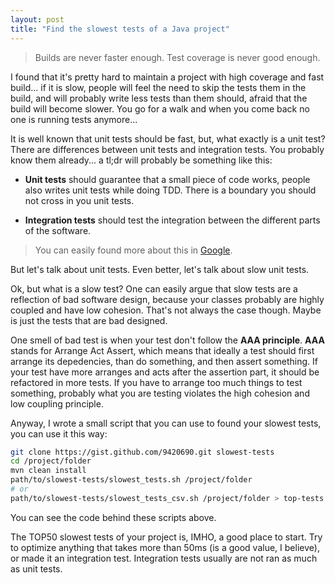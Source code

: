 ```yaml
---
layout: post
title: "Find the slowest tests of a Java project"
---
```


> Builds are never faster enough. Test coverage is never good enough.

I found that it's pretty hard to maintain a project with high coverage and
fast build... if it is slow, people will feel the need to skip the tests
them in the build, and will probably write less tests than them should, afraid
that the build will become slower. You go for a walk and when you come back
no one is running tests anymore...

It is well known that unit tests should be fast, but, what exactly is a unit
test? There are differences between unit tests and integration tests.
You probably know them already... a tl;dr will probably be something like this:

- **Unit tests** should guarantee that a small piece of code works, people
also writes unit tests while doing TDD. There is a boundary you should not
cross in you unit tests.

- **Integration tests** should test the integration between the different parts
of the software.

> You can easily found more about this in [Google][unit-vs-integration].

But let's talk about unit tests. Even better, let's talk about slow unit tests.

Ok, but what is a slow test? One can easily argue that
slow tests are a reflection of bad software design, because your classes
probably are highly coupled and have low cohesion. That's not always
the case though. Maybe is just the tests that are bad designed.

One smell of bad test is when your test don't follow the **AAA principle**.
**AAA** stands for Arrange Act Assert, which means that ideally a test should
first arrange its depedencies, than do something, and then assert something.
If your test have more arranges and acts after the assertion part, it should be
refactored in more tests. If you have to arrange too much things to test
something, probably what you are testing violates the high cohesion and
low coupling principle.

Anyway, I wrote a small script that you can use to found your slowest tests,
you can use it this way:

```bash
git clone https://gist.github.com/9420690.git slowest-tests
cd /project/folder
mvn clean install
path/to/slowest-tests/slowest_tests.sh /project/folder
# or
path/to/slowest-tests/slowest_tests_csv.sh /project/folder > top-tests.csv
```

You can see the code behind these scripts above.
<script src="https://gist.github.com/caarlos0/9420690.js"></script>

The TOP50 slowest tests of your project is, IMHO, a good place to start. Try
to optimize anything that takes more than 50ms (is a good value, I believe),
or made it an integration test. Integration tests usually are not ran as
much as unit tests.

[unit-vs-integration]: https://www.google.com.br/search?q=unit+tests+vs+integration+tests
[scripts]: https://gist.github.com/caarlos0/9420690
